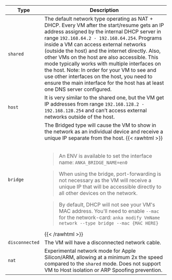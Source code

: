 

| Type | Description |
| --- | --- |
| `shared` | The default network type operating as NAT + DHCP. Every VM after the start/resume gets an IP address assigned by the internal DHCP server in range `192.168.64.2 - 192.168.64.254`. Programs inside a VM can access external networks (outside the host) and the internet directly. Also, other VMs on the host are also accessible. This mode typically works with multiple interfaces on the host. Note: In order for your VM to see and use other interfaces on the host, you need to ensure the main interface for the host has at least one DNS server configured. |
| `host` | It is very similar to the shared one, but the VM get IP addresses from range `192.168.128.2 - 192.168.128.254` and can’t access external networks outside of the host. |
| `bridge` | The Bridged type will cause the VM to show in the network as an individual device and receive a unique IP separate from the host. {{< rawhtml >}}<br /><br /><blockquote><p>An ENV is available to set the interface name: `ANKA_BRIDGE_NAME=en0`</p></blockquote><blockquote><p>When using the bridge, port-forwarding is not necessary as the VM will receive a unique IP that will be accessible directly to all other devices on the network.</p></blockquote><blockquote><p>By default, DHCP will not see your VM's MAC address. You'll need to enable `--mac` for the network-card: `anka modify VmName network --type bridge --mac {MAC HERE}`</p></blockquote>{{< /rawhtml >}} |
| `disconnected` | The VM will have a disconnected network cable. |
| `nat` | Experimental network mode for Apple Silicon/ARM, allowing at a minimum 2x the speed compared to the `shared` mode. Does not support VM to Host isolation or ARP Spoofing prevention. |